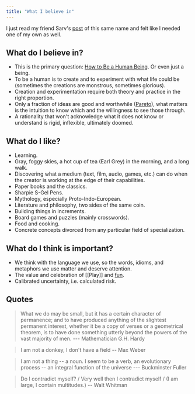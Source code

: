 ```yaml
---
title: "What I believe in"
---
```


I just read my friend Sarv's [post](https://sarvasvkulpati.com/blog/believe) of this same name and felt like I needed one of my own as well.

## What do I believe in?

- This is the primary question: [How to Be a Human Being](https://www.allmusic.com/album/how-to-be-a-human-being-mw0002957549). Or even just a being.
- To be a human is to create and to experiment with what life could be (sometimes the creations are monstrous, sometimes glorious). 
- Creation and experimentation require both theory and practice in the right proportion.
- Only a fraction of ideas are good and worthwhile ([Pareto](https://www.neelnanda.io/blog/mini-blog-post-22-the-8020-rule)), what matters is the intuition to know which and the willingness to see those through.
- A rationality that won't acknowledge what it does not know or understand is rigid, inflexible, ultimately doomed.

## What do I like?

- Learning.
- Gray, foggy skies, a hot cup of tea (Earl Grey) in the morning, and a long walk.
- Discovering what a medium (text, film, audio, games, etc.) can do when the creator is working at the edge of their capabilities. 
- Paper books and the classics.
- Sharpie S-Gel Pens.
- Mythology, especially Proto-Indo-European. 
- Literature and philosophy, two sides of the same coin.
- Building things in increments.
- Board games and puzzles (mainly crosswords).
- Food and cooking.
- Concrete concepts divorced from any particular field of specialization.

## What do I think is important?

- We think with the language we use, so the words, idioms, and metaphors we use matter and deserve attention.
- The value and celebration of [[Play]] and [fun](https://www.lesswrong.com/posts/qZJBighPrnv9bSqTZ/31-laws-of-fun).
- Calibrated uncertainty, i.e. calculated risk.

## Quotes

> What we do may be small, but it has a certain character of permanence; and to have produced anything of the slightest permanent interest, whether it be a copy of verses or a geometrical theorem, is to have done something utterly beyond the powers of the vast majority of men. --- Mathematician G.H. Hardy

> I am not a donkey, I don't have a field -- Max Weber

> I am not a thing -- a noun. I seem to be a verb, an evolutionary process -- an integral function of the universe --- Buckminster Fuller

> Do I contradict myself? / Very well then I contradict myself / (I am large, I contain multitudes.) -- Walt Whitman